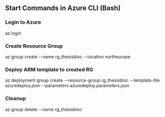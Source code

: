 ## Start Commands in Azure CLI (Bash)

### Login to Azure
az login

### Create Resource Group
az group create --name rg_thesisbloc --location northeurope

### Deploy ARM template to created RG
az deployment group create --resource-group rg_thesisbloc --template-file azuredeploy.json --parameters azuredeploy.parameters.json

### Cleanup 
az group delete --name rg_thesisbloc